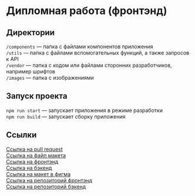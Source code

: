 # Дипломная работа (фронтэнд)

## Директории

`/components` — папка с файлами компонентов приложения  
`/utils` — папка с файлами вспомогательных функций, а также запросов к API  
`/vendor` — папка с кодом или файлами сторонних разработчиков, например шрифтов  
`/images` — папка с изображениями  

## Запуск проекта

`npm run start` — запускает приложения в режиме разработки  
`npm run build` — запускает сборку приложения

## Ссылки

[Ссылка на pull request](https://github.com/skillstack/movies-explorer-frontend/pull/2)  
[Ссылка на файл макета](https://disk.yandex.ru/d/-ODa2JGbdCg4XA)  
[Ссылка на фронтэнд](https://vitaliydiploma.nomoredomainsicu.ru)  
[Ссылка на бэкенд](https://api.vitaliydiploma.nomoredomainsicu.ru)  
[Ссылка на макет в фигма](https://www.figma.com/file/i7z5WMTqiBMNhk5zTlwhTQ/Diplom?type=design&node-id=891%3A3857&mode=dev)  
[Ссылка на репозиторий фронтэнд](https://github.com/skillstack/movies-explorer-frontend)  
[Ссылка на репозиторий бэкенд](https://github.com/skillstack/movies-explorer-api)